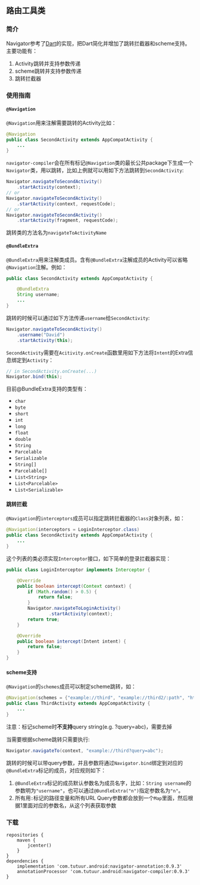 ## 路由工具类
### 简介
Navigator参考了[Dart](https://github.com/f2prateek/dart)的实现，把Dart简化并增加了跳转拦截器和scheme支持。主要功能有：
1. Activity跳转并支持参数传递
2. scheme跳转并支持参数传递
3. 跳转拦截器

### 使用指南
#### `@Navigation`
`@Navigation`用来注解需要跳转的Activity比如：
``` Java
@Navigation
public class SecondActivity extends AppCompatActivity {
    ...
}
```

`navigator-compiler`会在所有标记`@Navigation`类的最长公共package下生成一个`Navigator`类，用以跳转，比如上例就可以用如下方法跳转到`SecondActivity`:
``` Java
Navigator.navigateToSecondActivity()
    .startActivity(context);
// or
Navigator.navigateToSecondActivity()
    .startActivity(context, requestCode);
// or
Navigator.navigateToSecondActivity()
    .startActivity(fragment, requestCode);
```
跳转类的方法名为`navigateToActivityName`

#### `@BundleExtra`
`@BundleExtra`用来注解类成员。含有`@BundleExtra`注解成员的Activity可以省略`@Navigation`注解。例如：
``` Java
public class SecondActivity extends AppCompatActivity {

    @BundleExtra
    String username;
    ...
}
```

跳转的时候可以通过如下方法传递`username`给`SecondActivity`:
``` Java
Navigator.navigateToSecondActivity()
    .username("David")
    .startActivity(this);
```
`SecondActivity`需要在`Acitivity.onCreate`函数里用如下方法将`Intent`的Extra信息绑定到`Activity`：
``` Java
// in SecondActivity.onCreate(...)
Navigator.bind(this);
```

目前@BundleExtra支持的类型有：
* `char`
* `byte`
* `short`
* `int`
* `long`
* `float`
* `double`
* `String`
* `Parcelable`
* `Serializable`
* `String[]`
* `Parcelable[]`
* `List<String>`
* `List<Parcelable>`
* `List<Serializable>`

#### 跳转拦截
`@Navigation`的`interceptors`成员可以指定跳转拦截器的`Class`对象列表，如：
``` Java
@Navigation(interceptors = LoginInterceptor.class)
public class SecondActivity extends AppCompatActivity {
    ...
}
```

这个列表的类必须实现`Interceptor`接口，如下简单的登录拦截器实现：
``` Java
public class LoginInterceptor implements Interceptor {

    @Override
    public boolean intercept(Context context) {
        if (Math.random() > 0.5) {
            return false;
        }
        Navigator.navigateToLoginActivity()
                .startActivity(context);
        return true;
    }

    @Override
    public boolean intercept(Intent intent) {
        return false;
    }
}
```

#### scheme支持
`@Navigation`的`schemes`成员可以制定scheme跳转，如：
``` Java
@Navigation(schemes = {"example://third", "example://third2/:path", "http://www.example.com/third"})
public class ThirdActivity extends AppCompatActivity {
    ...
}
```
注意：标记scheme时**不支持**query string(e.g. ?query=abc)，需要去掉

当需要根据scheme跳转只需要执行:
``` Java
Navigator.navigateTo(context, "example://third?query=abc");
```
跳转的时候可以带query参数，并且参数将通过`Navigator.bind`绑定到对应的`@BundleExtra`标记的成员，对应规则如下：
1. `@BundleExtra`标记的成员默认参数名为成员名字，比如：`String username`的参数明为`"username"`，也可以通过`@BundleExtra("n")`指定参数名为`"n"`。
2. 所有用`:`标记的路径变量和所有URL Query参数都会放到一个`Map`里面，然后根据1里面对应的参数名，从这个列表获取参数

### 下载
```
repositories {
    maven {
        jcenter()
    }
}
dependencies {
    implementation 'com.tutuur.android:navigator-annotation:0.9.3'
    annotationProcessor 'com.tutuur.android:navigator-compiler:0.9.3'
}
```
